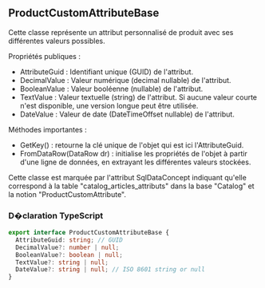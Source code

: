 ﻿## ProductCustomAttributeBase

Cette classe représente un attribut personnalisé de produit avec ses différentes valeurs possibles.

Propriétés publiques :
- AttributeGuid : Identifiant unique (GUID) de l'attribut.
- DecimalValue : Valeur numérique (decimal nullable) de l'attribut.
- BooleanValue : Valeur booléenne (nullable) de l'attribut.
- TextValue : Valeur textuelle (string) de l'attribut. Si aucune valeur courte n'est disponible, une version longue peut être utilisée.
- DateValue : Valeur de date (DateTimeOffset nullable) de l'attribut.

Méthodes importantes :
- GetKey() : retourne la clé unique de l'objet qui est ici l'AttributeGuid.
- FromDataRow(DataRow dr) : initialise les propriétés de l'objet à partir d'une ligne de données, en extrayant les différentes valeurs stockées.

Cette classe est marquée par l'attribut SqlDataConcept indiquant qu'elle correspond à la table "catalog_articles_attributs" dans la base "Catalog" et la notion "ProductCustomAttribute".

### D�claration TypeScript
```typescript
export interface ProductCustomAttributeBase {
  AttributeGuid: string; // GUID
  DecimalValue?: number | null;
  BooleanValue?: boolean | null;
  TextValue?: string | null;
  DateValue?: string | null; // ISO 8601 string or null
}
```